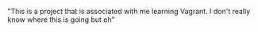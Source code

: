 "This is a project that is associated with me learning Vagrant. I don't really know where this is going but eh" 
